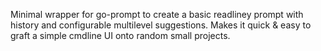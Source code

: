 Minimal wrapper for go-prompt to create a basic readliney prompt
with history and configurable multilevel suggestions.  Makes it
quick & easy to graft a simple cmdline UI onto random small projects.
